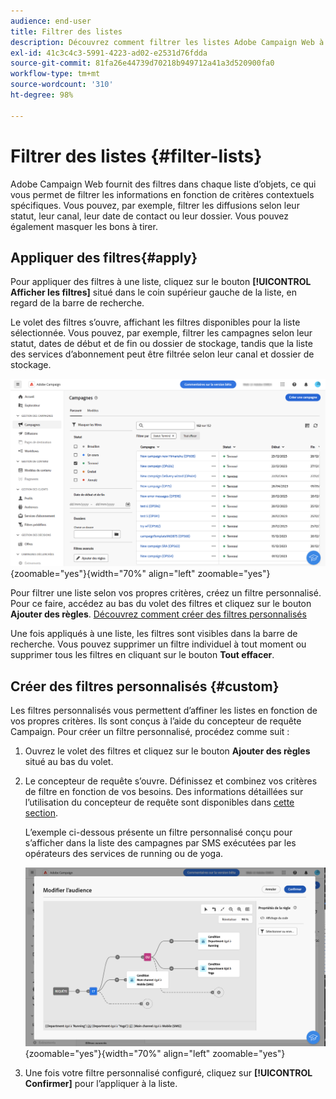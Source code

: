 ```yaml
---
audience: end-user
title: Filtrer des listes
description: Découvrez comment filtrer les listes Adobe Campaign Web à l’aide de filtres intégrés et personnalisés.
exl-id: 41c3c4c3-5991-4223-ad02-e2531d76fdda
source-git-commit: 81fa26e44739d70218b949712a41a3d520900fa0
workflow-type: tm+mt
source-wordcount: '310'
ht-degree: 98%

---
```


# Filtrer des listes {#filter-lists}

Adobe Campaign Web fournit des filtres dans chaque liste d’objets, ce qui vous permet de filtrer les informations en fonction de critères contextuels spécifiques. Vous pouvez, par exemple, filtrer les diffusions selon leur statut, leur canal, leur date de contact ou leur dossier. Vous pouvez également masquer les bons à tirer.

## Appliquer des filtres{#apply}

Pour appliquer des filtres à une liste, cliquez sur le bouton **[!UICONTROL Afficher les filtres]** situé dans le coin supérieur gauche de la liste, en regard de la barre de recherche.

Le volet des filtres s’ouvre, affichant les filtres disponibles pour la liste sélectionnée. Vous pouvez, par exemple, filtrer les campagnes selon leur statut, dates de début et de fin ou dossier de stockage, tandis que la liste des services d’abonnement peut être filtrée selon leur canal et dossier de stockage.

![](assets/filters-pane.png){zoomable=&quot;yes&quot;}{width="70%" align="left" zoomable="yes"}

Pour filtrer une liste selon vos propres critères, créez un filtre personnalisé. Pour ce faire, accédez au bas du volet des filtres et cliquez sur le bouton **Ajouter des règles**. [Découvrez comment créer des filtres personnalisés](#custom)

Une fois appliqués à une liste, les filtres sont visibles dans la barre de recherche. Vous pouvez supprimer un filtre individuel à tout moment ou supprimer tous les filtres en cliquant sur le bouton **Tout effacer**.

## Créer des filtres personnalisés {#custom}

Les filtres personnalisés vous permettent d’affiner les listes en fonction de vos propres critères. Ils sont conçus à l’aide du concepteur de requête Campaign. Pour créer un filtre personnalisé, procédez comme suit :

1. Ouvrez le volet des filtres et cliquez sur le bouton **Ajouter des règles** situé au bas du volet.
1. Le concepteur de requête s’ouvre. Définissez et combinez vos critères de filtre en fonction de vos besoins. Des informations détaillées sur l’utilisation du concepteur de requête sont disponibles dans [cette section](../query/query-modeler-overview.md).

   L’exemple ci-dessous présente un filtre personnalisé conçu pour s’afficher dans la liste des campagnes par SMS exécutées par les opérateurs des services de running ou de yoga.

   ![](assets/filters-sample.png){zoomable=&quot;yes&quot;}{width="70%" align="left" zoomable="yes"}

1. Une fois votre filtre personnalisé configuré, cliquez sur **[!UICONTROL Confirmer]** pour l’appliquer à la liste.
